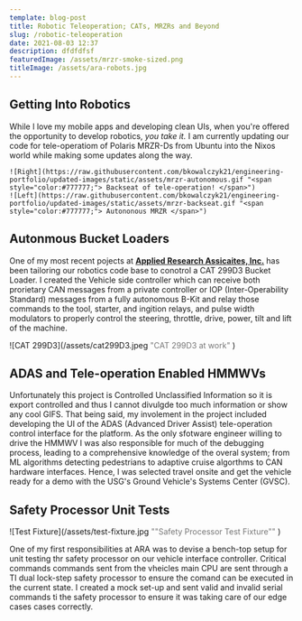 ```yaml
---
template: blog-post
title: Robotic Teleoperation; CATs, MRZRs and Beyond
slug: /robotic-teleoperation
date: 2021-08-03 12:37
description: dfdfdfsf
featuredImage: /assets/mrzr-smoke-sized.png
titleImage: /assets/ara-robots.jpg
---
```


## Getting Into Robotics

While I love my mobile apps and developing clean UIs, when you're offered the opportunity to develop robotics, _you take it._ I am currently updating our code for tele-operatiom of Polaris MRZR-Ds from Ubuntu into the Nixos world while making some updates along the way.

```grid|2|
![Right](https://raw.githubusercontent.com/bkowalczyk21/engineering-portfolio/updated-images/static/assets/mrzr-autonomous.gif "<span style="color:#777777;"> Backseat of tele-operation! </span>")
![Left](https://raw.githubusercontent.com/bkowalczyk21/engineering-portfolio/updated-images/static/assets/mrzr-backseat.gif "<span style="color:#777777;"> Autononous MRZR </span>")
```

## Autonmous Bucket Loaders

One of my most recent pojects at **[<ins>Applied Research Assicaites, Inc.</ins>](https://www.ara.com)** has been tailoring our robotics code base to conotrol a CAT 299D3 Bucket Loader. I created the Vehicle side controller which can receive both prorietary CAN messages from a private controller or IOP (Inter-Operability Standard) messages from a fully autonomous B-Kit and relay those commands to the tool, starter, and ingition relays, and pulse width modulators to properly control the steering, throttle, drive, power, tilt and lift of the machine.

![CAT 299D3](/assets/cat299D3.jpeg <span style="color:#777777;"> "CAT 299D3 at work" </span>)

## ADAS and Tele-operation Enabled HMMWVs

Unfortunately this project is Controlled Unclassified Information so it is export controlled and thus I cannot divulgde too much information or show any cool GIFS. That being said, my involement in the project included developing the UI of the ADAS (Advanced Driver Assist) tele-operation control interface for the platform. As the only sfotware engineer willing to drive the HMMWV I was also responsible for much of the debugging process, leading to a comprehensive knowledge of the overal system; from ML algorithms detecting pedestrians to adaptive cruise algorthms to CAN hardware interfaces. Hence, I was selected travel onsite and get the vehicle ready for a demo with the USG's Ground Vehicle's Systems Center (GVSC).

## Safety Processor Unit Tests

![Test Fixture](/assets/test-fixture.jpg <span style="color:#777777;"> ""Safety Processor Test Fixture"" </span>)

One of my first responsibilities at ARA was to devise a bench-top setup for unit testing thr safety processor on our vehicle interface controller. Critical commands commands sent from the vheicles main CPU are sent through a TI dual lock-step safety processor to ensure the comand can be executed in the current state. I created a mock set-up and sent valid and invalid serial commands ti the safety processor to ensure it was taking care of our edge cases cases correctly.

